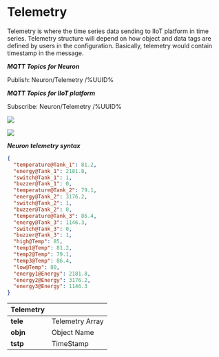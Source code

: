 # Telemetry

Telemetry is where the time series data sending to IIoT platform in time series. Telemetry structure will depend on how
object and data tags are defined by users in the configuration. Basically, telemetry would contain timestamp in the
message.

**_MQTT Topics for Neuron_**

Publish: Neuron/Telemetry /%UUID%

**_MQTT Topics for IIoT platform_**

Subscribe: Neuron/Telemetry /%UUID%

![](../assets/timeseries-telemetry-on-mqtt.png)

![](../assets/timeseries-telemetry-on-websockets.png)

**_Neuron telemetry syntax_**

```json
{
  "temperature@Tank_1": 81.2,
  "energy@Tank_1": 2181.8,
  "switch@Tank_1": 1,
  "buzzer@Tank_1": 0,
  "temperature@Tank_2": 79.1,
  "energy@Tank_2": 3176.2,
  "switch@Tank_2": 1,
  "buzzer@Tank_2": 0,
  "temperature@Tank_3": 86.4,
  "energy@Tank_3": 1146.3,
  "switch@Tank_3": 0,
  "buzzer@Tank_3": 1,
  "high@Temp": 85,
  "temp1@Temp": 81.2,
  "temp2@Temp": 79.1,
  "temp3@Temp": 86.4,
  "low@Temp": 80,
  "energy1@Energy": 2181.8,
  "energy2@Energy": 3176.2,
  "energy3@Energy": 1146.3
}
```

| Telemetry |                 |
| --------- | --------------- |
| **tele**  | Telemetry Array |
| **objn**  | Object Name     |
| **tstp**  | TimeStamp       |

